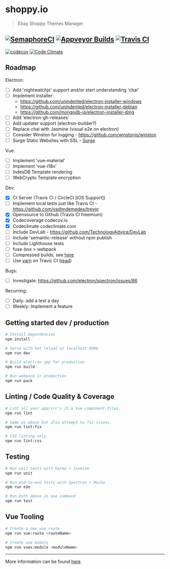 # shoppy.io

> Ebay Shoppy Themes Manager

[![SemaphoreCI](https://semaphoreci.com/api/v1/tomsiwik/shoppy-io/branches/master/shields_badge.svg)](https://semaphoreci.com/tomsiwik/shoppy-io)
[![Appveyor Builds](https://ci.appveyor.com/api/projects/status/pyfalqw7f3d3n1i3?svg=true)](https://ci.appveyor.com/project/tomsiwik/shoppy-io)
[![Travis CI](https://travis-ci.org/tomsiwik/shoppy.io.svg?branch=master)](https://travis-ci.org/tomsiwik/shoppy.io)
---
[![codecov](https://codecov.io/gh/tomsiwik/shoppy.io/branch/master/graph/badge.svg)](https://codecov.io/gh/tomsiwik/shoppy.io)
[![Code Climate](https://codeclimate.com/github/tomsiwik/shoppy.io/badges/gpa.svg)](https://codeclimate.com/github/tomsiwik/shoppy.io)

## Roadmap

Electron:

  - [ ] Add 'nightwatchjs' support and/or start understanding 'chai'
  - [ ] Implement installer: 
    * https://github.com/unindented/electron-installer-windows
    * https://github.com/unindented/electron-installer-debian
    * https://github.com/mongodb-js/electron-installer-dmg
  - [ ] Add 'electron-gh-releases'
  - [ ] Add updater support (electron-builder?)
  - [ ] Replace chai with Jasmine (visual e2e on electron)
  - [ ] Consider Winston for logging - https://github.com/winstonjs/winston
  - [ ] Surge Static Websites with SSL - [Surge](http://surge.sh/help/getting-started-with-surge)

Vue:

  - [ ] Implement 'vue-material'
  - [ ] Implement 'vue-i18n'
  - [ ] IndexDB Template rendering
  - [ ] WebCrypto Template encryption

Dev:

  - [x] CI Server (Travis CI / CircleCI [iOS Support])
  - [ ] Implement local tests just like Travis CI - https://github.com/vadimdemedes/trevor
  - [x] Opensource to Github (Travis CI freemium)
  - [x] Codecoverage codecov.io
  - [x] Codeclimate codeclimate.com
  - [ ] Include DevLab - https://github.com/TechnologyAdvice/DevLab
  - [ ] Include 'semantic-release' without npm publish
  - [ ] Include Lighthouse tests
  - [ ] fuse-box > webpack
  - [ ] Compressed builds, see [here](https://medium.com/@rajaraodv/two-quick-ways-to-reduce-react-apps-size-in-production-82226605771a#.wpbbbl20h)
  - [ ] Use [yarn](https://github.com/yarnpkg/yarn) on Travic CI ([read](https://docs.travis-ci.com/user/caching/))

Bugs:

  - [ ] Investigate: https://github.com/electron/spectron/issues/86

Recurring:

  - [ ] Daily: add a test a day
  - [ ] Weekly: Implement a feature

## Getting started dev / production

```bash
# Install dependencies
npm install

# Serve with hot reload at localhost:9080
npm run dev

# Build electron app for production
npm run build

# Run webpack in production
npm run pack
```

## Linting / Code Quality & Coverage

```bash
# Lint all your app/src's JS & Vue component files.
npm run lint

# Same as above but also attempt to fix issues.
npm run lint:fix

# CSS linting only
npm run lint:css
```

## Testing

```bash
# Run unit tests with Karma + Jasmine
npm run unit

# Run end-to-end tests with Spectron + Mocha
npm run e2e

# Run both above in one command
npm run test
```

## Vue Tooling

```bash
# Create a new vue route
npm run vue:route <routeName>

# Create vue module
npm run vuex:module <moduleName>
```

---

More information can be found [here](https://simulatedgreg.gitbooks.io/electron-vue/content/).
